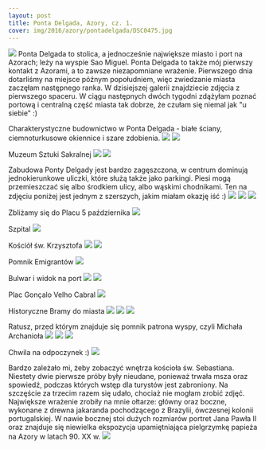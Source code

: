 ```yaml
---
layout: post
title: Ponta Delgada, Azory, cz. 1.
cover: img/2016/azory/pontadelgada/DSC0475.jpg
---
```

<img src="/img/2016/azory/pontadelgada/DSC0475.jpg">
Ponta Delgada to stolica, a jednocześnie największe miasto i port na Azorach; leży na wyspie Sao Miguel. Ponta Delgada to także mój pierwszy kontakt z Azorami, a to zawsze niezapomniane wrażenie. Pierwszego dnia dotarliśmy na miejsce późnym popołudniem, więc zwiedzanie miasta zaczęłam następnego ranka. W dzisiejszej galerii znajdziecie zdjęcia z pierwszego spaceru. W ciągu następnych dwóch tygodni zdążyłam poznać portową i centralną część miasta tak dobrze, że czułam się niemal jak "u siebie" :)

Charakterystyczne budownictwo w Ponta Delgada - białe ściany, ciemnoturkusowe okiennice i szare zdobienia.
<img src="/img/2016/azory/pontadelgada/DSC0433.jpg">
<img src="/img/2016/azory/pontadelgada/DSC0434.jpg">

Muzeum Sztuki Sakralnej
<img src="/img/2016/azory/pontadelgada/DSC0438.jpg">
<img src="/img/2016/azory/pontadelgada/DSC0445.jpg">

Zabudowa Ponty Delgady jest bardzo zagęszczona, w centrum dominują jednokierunkowe uliczki, które służą także jako parkingi. Piesi mogą przemieszczać się albo środkiem ulicy, albo wąskimi chodnikami. Ten na zdjęciu poniżej jest jednym z szerszych, jakim miałam okazję iść :)
<img src="/img/2016/azory/pontadelgada/DSC0451.jpg">
<img src="/img/2016/azory/pontadelgada/DSC0459.jpg">
<img src="/img/2016/azory/pontadelgada/DSC0467.jpg">

Zbliżamy się do Placu 5 października
<img src="/img/2016/azory/pontadelgada/DSC0468.jpg">

Szpital
<img src="/img/2016/azory/pontadelgada/DSC0484.jpg">

Kościół św. Krzysztofa
<img src="/img/2016/azory/pontadelgada/DSC0488.jpg">
<img src="/img/2016/azory/pontadelgada/DSC0496.jpg">

Pomnik Emigrantów
<img src="/img/2016/azory/pontadelgada/DSC0499.jpg">

Bulwar i widok na port
<img src="/img/2016/azory/pontadelgada/DSC0504.jpg">
<img src="/img/2016/azory/pontadelgada/DSC0510.jpg">

Plac Gonçalo Velho Cabral
<img src="/img/2016/azory/pontadelgada/DSC0526.jpg">

Historyczne Bramy do miasta
<img src="/img/2016/azory/pontadelgada/DSC0530.jpg">
<img src="/img/2016/azory/pontadelgada/DSC0536.jpg">
<img src="/img/2016/azory/pontadelgada/DSC0541.jpg">

Ratusz, przed którym znajduje się pomnik patrona wyspy, czyli Michała Archanioła
<img src="/img/2016/azory/pontadelgada/DSC0544.jpg">
<img src="/img/2016/azory/pontadelgada/DSC0552.jpg">
<img src="/img/2016/azory/pontadelgada/DSC0556.jpg">

Chwila na odpoczynek :)
<img src="/img/2016/azory/pontadelgada/DSC0560.jpg">

Bardzo zależało mi, żeby zobaczyć wnętrza kościoła św. Sebastiana. Niestety dwie pierwsze próby były nieudane, ponieważ trwała msza oraz spowiedź, podczas których wstęp dla turystów jest zabroniony. Na szczęście za trzecim razem się udało, chociaż nie mogłam zrobić zdjęć. Największe wrażenie zrobiły na mnie ołtarze: główny oraz boczne, wykonane z drewna jakaranda pochodzącego z Brazylii, ówczesnej kolonii portugalskiej. W nawie bocznej stoi dużych rozmiarów portret Jana Pawła II oraz znajduje się niewielka ekspozycja upamiętniająca pielgrzymkę papieża na Azory w latach 90. XX w.
<img src="/img/2016/azory/pontadelgada/DSC0562.jpg">

<div class="fb-comments" data-href="http://emilkape.github.io/Ponta-Delgada-2016" data-numposts="5" data-width="100%"></div>
